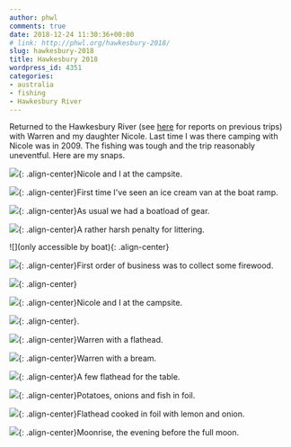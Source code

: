```yaml
---
author: phwl
comments: true
date: 2018-12-24 11:30:36+00:00
# link: http://phwl.org/hawkesbury-2018/
slug: hawkesbury-2018
title: Hawkesbury 2018
wordpress_id: 4351
categories:
- australia
- fishing
- Hawkesbury River
---
```





Returned to the Hawkesbury River (see [here](http://phwl.org/?s=hawkesbury) for reports on previous trips) with Warren and my daughter Nicole. Last time I was there camping with Nicole was in 2009. The fishing was tough and the trip reasonably uneventful. Here are my snaps.





![](/assets/images/2018/12/IMG_2643-1024x768.jpg){: .align-center}Nicole and I at the campsite.



<!-- more -->



![](/assets/images/2018/12/IMG_2599-1024x768.jpg){: .align-center}First time I've seen an ice cream van at the boat ramp.



![](/assets/images/2018/12/IMG_9974-1024x768.jpg){: .align-center}As usual we had a boatload of gear.



![](/assets/images/2018/12/IMG_2645-1024x768.jpg){: .align-center}A rather harsh penalty for littering.





![](only accessible by boat){: .align-center}



![](/assets/images/2018/12/IMG_9975-1024x768.jpg){: .align-center}First order of business was to collect some firewood.



![](/assets/images/2018/12/IMG_9978-1024x786.jpg){: .align-center}



![](/assets/images/2018/12/IMG_2643-1024x768.jpg){: .align-center}Nicole and I at the campsite.



![](/assets/images/2018/12/IMG_9979-1024x768.jpg){: .align-center}.



![](/assets/images/2018/12/IMG_9985-1024x768.jpg){: .align-center}Warren with a flathead.



![](/assets/images/2018/12/IMG_9982-1024x768.jpg){: .align-center}Warren with a bream.



![](/assets/images/2018/12/41054272_Unknown-1024x768.jpg){: .align-center}A few flathead for the table.



![](/assets/images/2018/12/IMG_9992-1024x768.jpg){: .align-center}Potatoes, onions and fish in foil.



![](/assets/images/2018/12/41054352_Unknown-1024x768.jpg){: .align-center}Flathead cooked in foil with lemon and onion.



![](/assets/images/2018/12/IMG_2658-1024x768.jpg){: .align-center}Moonrise, the evening before the full moon.

